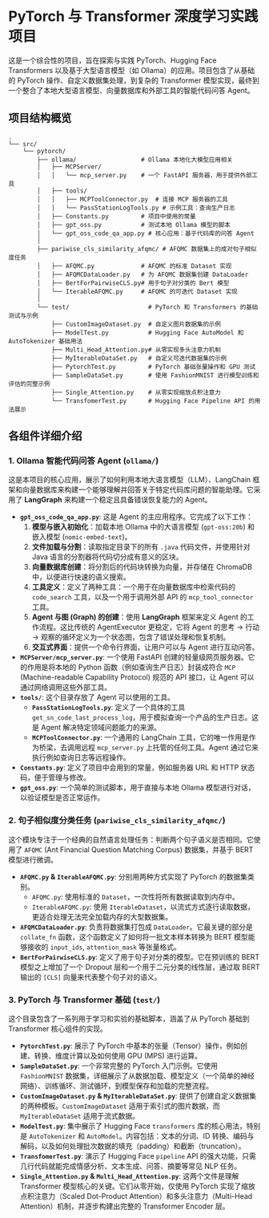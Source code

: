 # PyTorch 与 Transformer 深度学习实践项目



这是一个综合性的项目，旨在探索与实践 PyTorch、Hugging Face Transformers 以及基于大型语言模型（如 Ollama）的应用。项目包含了从基础的 PyTorch 操作、自定义数据集处理，到复杂的 Transformer 模型实现，最终到一个整合了本地大型语言模型、向量数据库和外部工具的智能代码问答 Agent。



## 项目结构概览



```
.
└── src/
    └── pytorch/
        ├── ollama/                  # Ollama 本地化大模型应用相关
        │   ├── MCPServer/
        │   │   └── mcp_server.py    # 一个 FastAPI 服务器，用于提供外部工具
        │   ├── tools/
        │   │   ├── MCPToolConnector.py  # 连接 MCP 服务器的工具
        │   │   └── PassStationLogTools.py # 示例工具：查询生产日志
        │   ├── Constants.py         # 项目中使用的常量
        │   ├── gpt_oss.py           # 测试本地 Ollama 模型的脚本
        │   └── gpt_oss_code_qa_app.py # 核心应用：基于代码库的问答 Agent
        │
        ├── pariwise_cls_similarity_afqmc/ # AFQMC 数据集上的成对句子相似度任务
        │   ├── AFQMC.py             # AFQMC 的标准 Dataset 实现
        │   ├── AFQMCDataLoader.py   # 为 AFQMC 数据集创建 DataLoader
        │   ├── BertForPairwiseCLS.py# 用于句子对分类的 Bert 模型
        │   └── IterableAFQMC.py     # AFQMC 的可迭代 Dataset 实现
        │
        └── test/                      # PyTorch 和 Transformers 的基础测试与示例
            ├── CustomImageDataset.py  # 自定义图片数据集的示例
            ├── ModelTest.py           # Hugging Face AutoModel 和 AutoTokenizer 基础用法
            ├── Multi_Head_Attention.py# 从零实现多头注意力机制
            ├── MyIterableDataSet.py   # 自定义可迭代数据集的示例
            ├── PytorchTest.py         # PyTorch 基础张量操作和 GPU 测试
            ├── SampleDataSet.py       # 使用 FashionMNIST 进行模型训练和评估的完整示例
            ├── Single_Attention.py    # 从零实现缩放点积注意力
            └── TransfomerTest.py      # Hugging Face Pipeline API 的用法展示
```



## 各组件详细介绍





### 1. Ollama 智能代码问答 Agent (`ollama/`)



这是本项目的核心应用，展示了如何利用本地大语言模型（LLM）、LangChain 框架和向量数据库来构建一个能够理解并回答关于特定代码库问题的智能助理。它采用了 **LangGraph** 来构建一个稳定且具备错误恢复能力的 Agent。

- **`gpt_oss_code_qa_app.py`**: 这是 Agent 的主应用程序。它完成了以下工作：
  1. **模型与嵌入初始化**：加载本地 Ollama 中的大语言模型 (`gpt-oss:20b`) 和嵌入模型 (`nomic-embed-text`)。
  2. **文件加载与分割**：读取指定目录下的所有 `.java` 代码文件，并使用针对 Java 语言的分割器将代码切分成有意义的区块。
  3. **向量数据库创建**：将分割后的代码块转换为向量，并存储在 ChromaDB 中，以便进行快速的语义搜索。
  4. **工具定义**：定义了两种工具：一个用于在向量数据库中检索代码的 `code_search` 工具，以及一个用于调用外部 API 的 `mcp_tool_connector` 工具。
  5. **Agent 与图 (Graph) 的创建**：使用 **LangGraph** 框架来定义 Agent 的工作流程。这比传统的 AgentExecutor 更稳定，它将 Agent 的思考 -> 行动 -> 观察的循环定义为一个状态图，包含了错误处理和恢复机制。
  6. **交互式界面**：提供一个命令行界面，让用户可以与 Agent 进行互动问答。
- **`MCPServer/mcp_server.py`**: 一个使用 FastAPI 创建的轻量级网页服务器。它的作用是将本地的 Python 函数（例如查询生产日志）封装成符合 `MCP` (Machine-readable Capability Protocol) 规范的 API 接口，让 Agent 可以通过网络调用这些外部工具。
- **`tools/`**: 这个目录存放了 Agent 可以使用的工具。
  - **`PassStationLogTools.py`**: 定义了一个具体的工具 `get_sn_code_last_process_log`，用于模拟查询一个产品的生产日志。这是 Agent 解决特定领域问题能力的来源。
  - **`MCPToolConnector.py`**: 一个通用的 LangChain 工具，它的唯一作用是作为桥梁，去调用远程 `mcp_server.py` 上托管的任何工具。Agent 通过它来执行例如查询日志等远程操作。
- **`Constants.py`**: 定义了项目中会用到的常量，例如服务器 URL 和 HTTP 状态码，便于管理与修改。
- **`gpt_oss.py`**: 一个简单的测试脚本，用于直接与本地 Ollama 模型进行对话，以验证模型是否正常运作。



### 2. 句子相似度分类任务 (`pariwise_cls_similarity_afqmc/`)



这个模块专注于一个经典的自然语言处理任务：判断两个句子语义是否相同。它使用了 `AFQMC` (Ant Financial Question Matching Corpus) 数据集，并基于 BERT 模型进行微调。

- **`AFQMC.py` & `IterableAFQMC.py`**: 分别用两种方式实现了 PyTorch 的数据集类别。
  - `AFQMC.py`: 使用标准的 `Dataset`，一次性将所有数据读取到内存中。
  - `IterableAFQMC.py`: 使用 `IterableDataset`，以流式方式逐行读取数据，更适合处理无法完全加载内存的大型数据集。
- **`AFQMCDataLoader.py`**: 负责将数据集打包成 `DataLoader`。它最关键的部分是 `collate_fn` 函数，这个函数定义了如何将一批文本样本转换为 BERT 模型能够接收的 `input_ids`, `attention_mask` 等张量格式。
- **`BertForPairwiseCLS.py`**: 定义了用于句子对分类的模型。它在预训练的 BERT 模型之上增加了一个 Dropout 层和一个用于二元分类的线性层，通过取 BERT 输出的 `[CLS]` 向量来代表整个句子对的语义。



### 3. PyTorch 与 Transformer 基础 (`test/`)



这个目录包含了一系列用于学习和实验的基础脚本，涵盖了从 PyTorch 基础到 Transformer 核心组件的实现。

- **`PytorchTest.py`**: 展示了 PyTorch 中基本的张量（Tensor）操作，例如创建、转换、维度计算以及如何使用 GPU (MPS) 进行运算。
- **`SampleDataSet.py`**: 一个非常完整的 PyTorch 入门示例。它使用 `FashionMNIST` 数据集，详细展示了从数据加载、模型定义（一个简单的神经网络）、训练循环、测试循环，到模型保存和加载的完整流程。
- **`CustomImageDataset.py` & `MyIterableDataSet.py`**: 提供了创建自定义数据集的两种模板。`CustomImageDataset` 适用于索引式的图片数据，而 `MyIterableDataSet` 适用于流式数据。
- **`ModelTest.py`**: 集中展示了 Hugging Face `transformers` 库的核心用法，特别是 `AutoTokenizer` 和 `AutoModel`。内容包括：文本的分词、ID 转换、编码与解码，以及如何处理批次数据的填充（padding）和截断（truncation）。
- **`TransfomerTest.py`**: 演示了 Hugging Face `pipeline` API 的强大功能，只需几行代码就能完成情感分析、文本生成、问答、摘要等常见 NLP 任务。
- **`Single_Attention.py` & `Multi_Head_Attention.py`**: 这两个文件是理解 Transformer 模型核心的关键。它们从零开始，仅使用 PyTorch 实现了缩放点积注意力（Scaled Dot-Product Attention）和多头注意力（Multi-Head Attention）机制，并逐步构建出完整的 Transformer Encoder 层。